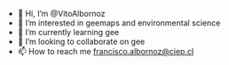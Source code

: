 - 👋 Hi, I’m @VitoAlbornoz
- 👀 I’m interested in geemaps and environmental science
- 🌱 I’m currently learning gee
- 💞️ I’m looking to collaborate on gee
- 📫 How to reach me francisco.albornoz@ciep.cl

<!---
VitoAlbornoz/VitoAlbornoz is a ✨ special ✨ repository because its `README.md` (this file) appears on your GitHub profile.
You can click the Preview link to take a look at your changes.
--->
